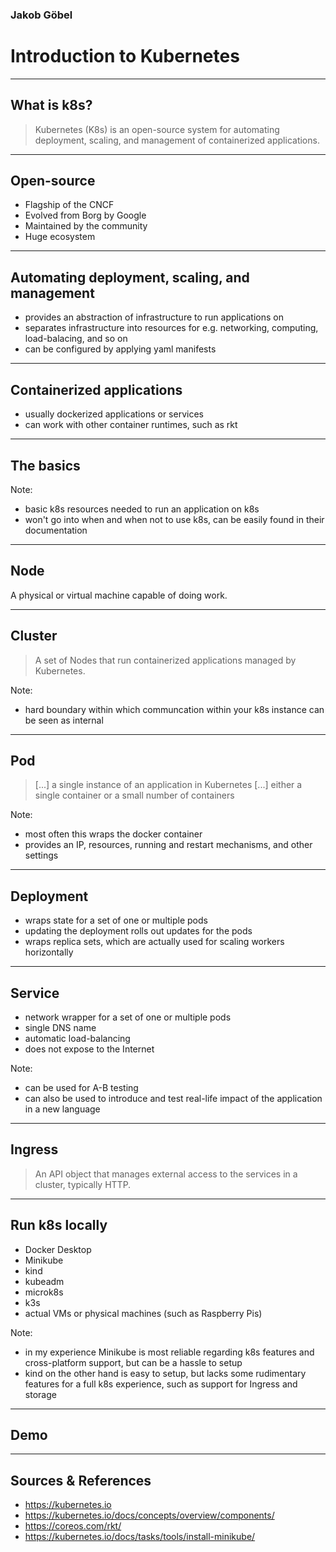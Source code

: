 ### Jakob Göbel

# Introduction to Kubernetes

---

## What is k8s?

> Kubernetes (K8s) is an open-source system for automating deployment, scaling, and management of containerized applications.

----

## Open-source

* Flagship of the CNCF
* Evolved from Borg by Google
* Maintained by the community
* Huge ecosystem

----

## Automating deployment, scaling, and management

* provides an abstraction of infrastructure to run applications on
* separates infrastructure into resources for e.g. networking, computing, load-balacing, and so on
* can be configured by applying yaml manifests

----

## Containerized applications

* usually dockerized applications or services
* can work with other container runtimes, such as rkt

---

## The basics

Note:

* basic k8s resources needed to run an application on k8s
* won't go into when and when not to use k8s, can be easily found in their documentation

----

## Node

A physical or virtual machine capable of doing work.

----

## Cluster

> A set of Nodes that run containerized applications managed by Kubernetes.

Note:

* hard boundary within which communcation within your k8s instance can be seen as internal

----

## Pod

> [...] a single instance of an application in Kubernetes [...] either a single container or a small number of containers

Note:

* most often this wraps the docker container
* provides an IP, resources, running and restart mechanisms, and other settings

----

## Deployment

* wraps state for a set of one or multiple pods
* updating the deployment rolls out updates for the pods
* wraps replica sets, which are actually used for scaling workers horizontally

----

## Service

* network wrapper for a set of one or multiple pods
* single DNS name
* automatic load-balancing
* does not expose to the Internet

Note:

* can be used for A-B testing
* can also be used to introduce and test real-life impact of the application in a new language

----

## Ingress

> An API object that manages external access to the services in a cluster, typically HTTP.

---

## Run k8s locally

* Docker Desktop
* Minikube
* kind
* kubeadm
* microk8s
* k3s
* actual VMs or physical machines (such as Raspberry Pis)

Note:

* in my experience Minikube is most reliable regarding k8s features and cross-platform support, but can be a hassle to setup
* kind on the other hand is easy to setup, but lacks some rudimentary features for a full k8s experience, such as support for Ingress and storage

---

## Demo

---

## Sources & References

* <https://kubernetes.io>
* <https://kubernetes.io/docs/concepts/overview/components/>
* <https://coreos.com/rkt/>
* <https://kubernetes.io/docs/tasks/tools/install-minikube/>
